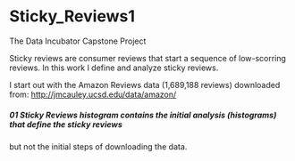 # Sticky_Reviews1
The Data Incubator Capstone Project

Sticky reviews are consumer reviews that start a sequence of low-scorring reviews.
In this work I define and analyze sticky reviews.

I start out with the Amazon Reviews data (1,689,188 reviews) downloaded from:
http://jmcauley.ucsd.edu/data/amazon/

##### 01 Sticky Reviews histogram contains the initial analysis (histograms) that define the sticky reviews
but not the initial steps of downloading the data.
